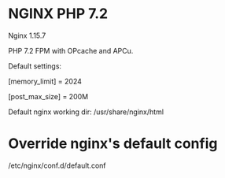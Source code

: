 # NGINX PHP 7.2

Nginx 1.15.7

PHP 7.2 FPM with OPcache and APCu.

Default settings:

[memory_limit] = 2024

[post_max_size] = 200M

Default nginx working dir: /usr/share/nginx/html

# Override nginx's default config
/etc/nginx/conf.d/default.conf